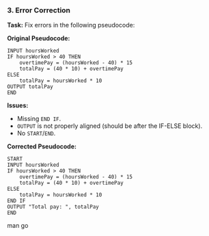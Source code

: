 ### 3. Error Correction

**Task:** Fix errors in the following pseudocode:

**Original Pseudocode:**
```
INPUT hoursWorked
IF hoursWorked > 40 THEN
    overtimePay = (hoursWorked - 40) * 15
    totalPay = (40 * 10) + overtimePay
ELSE
    totalPay = hoursWorked * 10
OUTPUT totalPay
END
```

**Issues:**
- Missing `END IF`.
- `OUTPUT` is not properly aligned (should be after the IF-ELSE block).
- No `START`/`END`.

**Corrected Pseudocode:**
```
START
INPUT hoursWorked
IF hoursWorked > 40 THEN
    overtimePay = (hoursWorked - 40) * 15
    totalPay = (40 * 10) + overtimePay
ELSE
    totalPay = hoursWorked * 10
END IF
OUTPUT "Total pay: ", totalPay
END
```
man go